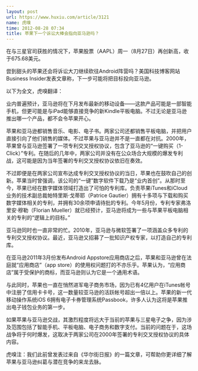```yaml
---
layout: post
url: https://www.huxiu.com/article/3121
name: 虎嗅
time: 2012-08-28 07:34
title: 苹果下一个诉讼大棒会指向亚马逊吗？
---
```

在与三星官司获胜的情况下，苹果股票（AAPL）周一（8月27日）再创新高，收于675.68美元。

尝到甜头的苹果还会将诉讼大刀继续砍往Android阵营吗？美国科技博客网站Business Insider发表文章称，下一步可能将把目标投向亚马逊。

以下为全文，虎嗅翻译：

业内普遍预计，亚马逊将在下月发布最新的移动设备——这款产品可能是一部智能手机，但更可能是与iPad能够直接竞争的新Kindle平板电脑。不过无论是亚马逊推出哪一个产品，都不会令苹果开心。

苹果和亚马逊都销售音乐、电影、电子书。两家公司还都销售平板电脑，并把用户直接引向了他们销售的媒体。不过苹果与亚马逊并不是一直都在对抗。2000年，苹果曾与亚马逊签署了一项专利交叉授权协议，包含了亚马逊的“一键购买（1-Click）”专利。在随后的几年中，两家公司并没有在公众场合大规模的爆发专利战，这可能是因为当年签署的专利交叉授权协议依旧在奏效。

不过即便是在两家公司宣布达成专利交叉授权协议的当日，苹果也在鼓吹自己的创新。苹果当时曾强调，该公司的“一键”数字软件下载乃是“业内首创”。从那时至今，苹果已经在数字媒体领域打造出了可怕的专利库。负责苹果iTunes和iCloud业务的技术副总裁帕特里斯·戈蒂耶（Patrice Gautier）拥有十多项与下载和购买数字媒体相关的专利，并拥有30余项申请待批的专利。今年5月份，专利专家弗洛里安·穆勒（Florian Mueller）就已经预计，亚马逊将成为一些与苹果平板电脑相关的专利的“逻辑上的目标。”

亚马逊同时也一直非常的忙。2010年，亚马逊与微软签署了一项涵盖众多专利的专利交叉授权协议。最近，亚马逊又招募了一批知识产权专家，以打造自己的专利库。

在亚马逊2011年3月份发布Android Appstore应用商店之后，苹果和亚马逊曾在法庭就“应用商店”（app store）的使用权问题打的不亦乐乎。苹果认为，“应用商店”属于受保护的商标，而亚马逊则认为它是一个通用术语。

与此同时，苹果也一直在悄然进军电子商务市场，因为已有4亿用户在iTunes帐号中注册了信用卡卡号，这一数量较亚马逊的活跃帐号超出一倍以上。苹果的新一代移动操作系统iOS 6拥有电子卡券管理系统Passbook，许多人认为这将是苹果推出电子钱包业务的第一步。

如果苹果与亚马逊交战，其激烈程度将远大于当前的苹果与三星电子之争，因为涉及范围包括了智能手机、平板电脑、电子商务和数字支付。当前的问题在于，这场战争将于何时爆发，这取决于两家公司在2000年签署的专利交叉授权协议的具体内容。

虎嗅注：我们此前曾发表过来自《华尔街日报》的一篇文章，可帮助你更详细了解苹果与亚马逊纠葛与潜在竞争的来龙去脉。

